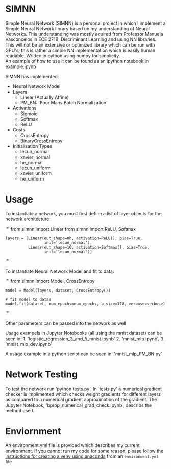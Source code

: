 # SIMNN
Simple Neural Network (SIMNN) is a personal project in which I implement a Simple Neural Network library based on my understanding of Neural Networks. This understanding was mostly aquired from Professor Manuela Vasconcelos in ECE 271B, Discriminant Learning and using NN libraries.  
This will not be an extensive or optimized library which can be run with GPU's, this is rather a simple NN implementation which is easily human readable. Written in python using numpy for simplicity.  
An example of how to use it can be found as an ipython notebook in example.ipynb

SIMNN has implemented:
- Neural Network Model
- Layers
	- Linear (Actually Affine)
	- PM_BN: 'Poor Mans Batch Normalization'
- Activations
	- Sigmoid
	- Softmax
	- ReLU
- Costs
	- CrossEntropy
	- BinaryCrossEntropy
- Initialization Types
	- lecun_normal
	- xavier_normal
	- he_normal
	- lecun_uniform
	- xavier_uniform
	- he_uniform

# Usage
To instantiate a network, you must first define a list of layer objects for the network architecture:

'''
	from simnn import Linear
	from simnn import ReLU, Softmax

	layers = [Linear(out_shape=nh, activation=ReLU(), bias=True,
                     init='lecun_normal'),
              Linear(out_shape=10, activation=Softmax(), bias=True,
                     init='lecun_normal')]
'''

To instantiate Neural Network Model and fit to data:

'''
	from simnn import Model, CrossEntropy

	model = Model(layers, dataset, CrossEntropy())

    # fit model to datas
    model.fit(dataset, num_epochs=num_epochs, b_size=128, verbose=verbose)
'''

Other parameters can be passed into the network as well

Usage exampels in Jupyter Notebooks (all using the mnist dataset) can be seen in: 1. 'logistic_regression_3_and_5_mnist.ipynb' 2. 'mnist_mlp.ipynb', 3. 'mnist_mlp_dev.ipynb'

A usage example in a python script can be seen in: 'mnist_mlp_PM_BN.py'

# Network Testing
To test the network run 'python tests.py'.
In 'tests.py' a numerical gradient checker is implimented which checks weight gradients for different layers as compared to a numerical gradient approximation of the gradient. The Jupyter Notebook, 'bprop_numerical_grad_check.ipynb', describs the method used.

# Enviornment
An environment.yml file is provided which describes my current environment. If you cannot run my code for some reason, please follow the [instructions for creating a venv using anaconda](https://conda.io/docs/user-guide/tasks/manage-environments.html#creating-an-environment-from-an-environment-yml-file) from an `environment.yml` file
